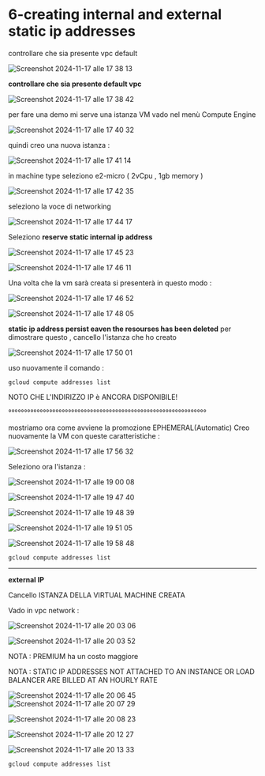 # 6-creating internal and external static ip addresses


controllare che sia presente vpc default 

![Screenshot 2024-11-17 alle 17 38 13](https://github.com/user-attachments/assets/903b32a0-c224-49dd-a9fc-57500106d8c4)

**controllare che sia presente default vpc**

![Screenshot 2024-11-17 alle 17 38 42](https://github.com/user-attachments/assets/3a7e2f56-b7b3-4323-b27c-bfa3c22e9b14)

per fare una demo mi serve una istanza VM
vado nel menù Compute Engine

![Screenshot 2024-11-17 alle 17 40 32](https://github.com/user-attachments/assets/55d29a20-c15d-44fb-b4e5-e310b164b1ac)

quindi creo una nuova istanza :


![Screenshot 2024-11-17 alle 17 41 14](https://github.com/user-attachments/assets/da73993e-9e39-426a-9c27-caf861b18ccf)


in machine type seleziono e2-micro ( 2vCpu , 1gb memory )


![Screenshot 2024-11-17 alle 17 42 35](https://github.com/user-attachments/assets/ef4d48dc-c703-46a8-8fcf-ef197dd89601)


seleziono la voce di networking

![Screenshot 2024-11-17 alle 17 44 17](https://github.com/user-attachments/assets/dbf8652f-274b-4d15-82aa-9894a619bf14)


Seleziono **reserve static internal ip address**


![Screenshot 2024-11-17 alle 17 45 23](https://github.com/user-attachments/assets/5431e5b2-4cc2-410f-89f7-9538c2de6e48)

![Screenshot 2024-11-17 alle 17 46 11](https://github.com/user-attachments/assets/9bf5051f-aade-48df-907d-926a7883434f)



Una volta che la vm sarà creata si presenterà in questo modo :

![Screenshot 2024-11-17 alle 17 46 52](https://github.com/user-attachments/assets/bd00f048-5143-4b95-ae48-d07244369ad5)


![Screenshot 2024-11-17 alle 17 48 05](https://github.com/user-attachments/assets/79453c71-4638-4d3f-8b49-6938521c9c65)


**static ip address persist eaven the resourses has been deleted**
per dimostrare questo , cancello l'istanza che ho creato

![Screenshot 2024-11-17 alle 17 50 01](https://github.com/user-attachments/assets/dc5a36f5-7986-45ed-a0a4-629c3a7e40bc)


uso nuovamente il comando :

```
gcloud compute addresses list

```
NOTO CHE L'INDIRIZZO IP è ANCORA DISPONIBILE!


°°°°°°°°°°°°°°°°°°°°°°°°°°°°°°°°°°°°°°°°°°°°°°°°°°°°°°°°°°°°°°°

mostriamo ora come avviene la promozione EPHEMERAL(Automatic)
Creo nuovamente la VM con queste caratteristiche :



![Screenshot 2024-11-17 alle 17 56 32](https://github.com/user-attachments/assets/f3caaf4f-e09d-4614-86eb-a582e6874bd4)



Seleziono ora l'istanza :

![Screenshot 2024-11-17 alle 19 00 08](https://github.com/user-attachments/assets/c29ec92a-16d6-4418-8b3c-1da4704dab93)


![Screenshot 2024-11-17 alle 19 47 40](https://github.com/user-attachments/assets/3231d982-a43f-4a38-87fd-94d5e1435761)




![Screenshot 2024-11-17 alle 19 48 39](https://github.com/user-attachments/assets/38dd280b-0d63-4635-9def-e0b9395eeeeb)


![Screenshot 2024-11-17 alle 19 51 05](https://github.com/user-attachments/assets/e39b6c34-8f15-4b5e-a64e-47011b862176)



![Screenshot 2024-11-17 alle 19 58 48](https://github.com/user-attachments/assets/d4152b77-5007-4012-96a3-4c2c4149298a)


```
gcloud compute addresses list

```

_________________________________________________


**external IP**

Cancello ISTANZA DELLA VIRTUAL MACHINE CREATA

Vado in vpc network :

![Screenshot 2024-11-17 alle 20 03 06](https://github.com/user-attachments/assets/6c3a2695-b899-49b7-9d15-9715b4ed4e75)

![Screenshot 2024-11-17 alle 20 03 52](https://github.com/user-attachments/assets/bf265f24-b8dd-4d0a-bf53-f4cd4b5b97d8)


NOTA : PREMIUM ha un costo maggiore 

NOTA : STATIC IP ADDRESSES NOT ATTACHED TO AN INSTANCE OR LOAD BALANCER ARE BILLED AT AN HOURLY RATE

![Screenshot 2024-11-17 alle 20 06 45](https://github.com/user-attachments/assets/9546a51d-939b-4a0d-aa26-fa377e8dbcc7)
![Screenshot 2024-11-17 alle 20 07 29](https://github.com/user-attachments/assets/8a21c677-55c8-4782-ac97-662bd1b3847e)

![Screenshot 2024-11-17 alle 20 08 23](https://github.com/user-attachments/assets/0e8b5033-2611-4c2c-b1a5-b02aad9996bb)

![Screenshot 2024-11-17 alle 20 12 27](https://github.com/user-attachments/assets/fef83b64-b097-481f-b53f-b52323850f6a)

![Screenshot 2024-11-17 alle 20 13 33](https://github.com/user-attachments/assets/b6d8dab7-8e92-454a-bbf6-dbc5e2fba0d8)


```
gcloud compute addresses list

```



















